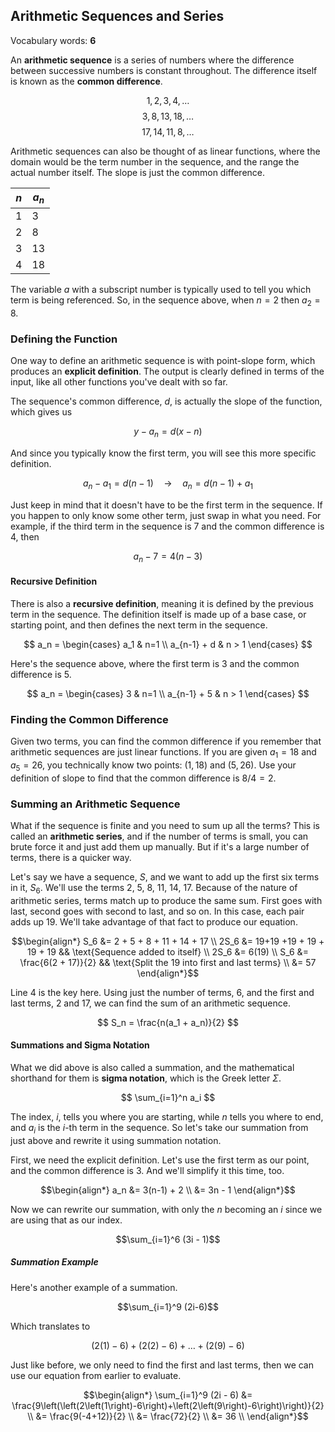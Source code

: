 ## Arithmetic Sequences and Series

Vocabulary words: **6**

An **arithmetic sequence** is a series of numbers where the difference between successive numbers is constant throughout. The difference itself is known as the **common difference**.

$$ 1, 2, 3, 4, \dots$$
$$ 3, 8, 13, 18, \dots $$
$$ 17, 14, 11, 8, \dots $$

Arithmetic sequences can also be thought of as linear functions, where the domain would be the term number in the sequence, and the range the actual number itself. The slope is just the common difference.

| $n$ | $a_n$ |
|-----|--------|
| 1   | 3      |
| 2   | 8      |
| 3   | 13     |
| 4   | 18     |

The variable $a$ with a subscript number is typically used to tell you which term is being referenced. So, in the sequence above, when $n=2$ then $a_2=8$.

### Defining the Function

One way to define an arithmetic sequence is with point-slope form, which produces an **explicit definition**. The output is clearly defined in terms of the input, like all other functions you've dealt with so far.

The sequence's common difference, $d$, is actually the slope of the function, which gives us

$$ y - a_n = d(x - n) $$

And since you typically know the first term, you will see this more specific definition.

$$ a_n - a_1 = d(n - 1) \quad \rightarrow \quad a_n = d(n - 1) + a_1$$

Just keep in mind that it doesn't have to be the first term in the sequence. If you happen to only know some other term, just swap in what you need. For example, if the third term in the sequence is 7 and the common difference is 4, then

$$ a_n - 7 = 4(n - 3) $$

#### Recursive Definition

There is also a **recursive definition**, meaning it is defined by the previous term in the sequence. The definition itself is made up of a base case, or starting point, and then defines the next term in the sequence.

$$ a_n = \begin{cases}
    a_1         & n=1 \\
    a_{n-1} + d & n > 1
\end{cases} $$

Here's the sequence above, where the first term is 3 and the common difference is 5.

$$ a_n = \begin{cases}
    3         & n=1 \\
    a_{n-1} + 5 & n > 1
\end{cases} $$

### Finding the Common Difference

Given two terms, you can find the common difference if you remember that arithmetic sequences are just linear functions. If you are given $a_1=18$ and $a_5=26$, you technically know two points: $(1,18)$ and $(5,26)$. Use your definition of slope to find that the common difference is $8/4 = 2$.

### Summing an Arithmetic Sequence

What if the sequence is finite and you need to sum up all the terms? This is called an **arithmetic series**, and if the number of terms is small, you can brute force it and just add them up manually. But if it's a large number of terms, there is a quicker way.

Let's say we have a sequence, $S$, and we want to add up the first six terms in it, $S_6$. We'll use the terms 2, 5, 8, 11, 14, 17. Because of the nature of arithmetic series, terms match up to produce the same sum. First goes with last, second goes with second to last, and so on. In this case, each pair adds up 19. We'll take advantage of that fact to produce our equation.

$$\begin{align*}
 S_6 &= 2 + 5 + 8 + 11 + 14 + 17 \\
2S_6 &= 19+19 +19 + 19 + 19 + 19 && \text{Sequence added to itself} \\
2S_6 &= 6(19) \\
 S_6 &= \frac{6(2 + 17)}{2}      && \text{Split the 19 into first and last terms} \\
     &= 57
\end{align*}$$

Line 4 is the key here. Using just the number of terms, 6, and the first and last terms, 2 and 17, we can find the sum of an arithmetic sequence.

$$ S_n = \frac{n(a_1 + a_n)}{2}  $$

#### Summations and Sigma Notation

What we did above is also called a summation, and the mathematical shorthand for them is **sigma notation**, which is the Greek letter $\Sigma$.

$$ \sum_{i=1}^n a_i $$

The index, $i$, tells you where you are starting, while $n$ tells you where to end, and $a_i$ is the $i$-th term in the sequence. So let's take our summation from just above and rewrite it using summation notation.

First, we need the explicit definition. Let's use the first term as our point, and the common difference is 3. And we'll simplify it this time, too.

$$\begin{align*}
a_n &= 3(n-1) + 2 \\
    &= 3n - 1
\end{align*}$$

Now we can rewrite our summation, with only the $n$ becoming an $i$ since we are using that as our index.

$$\sum_{i=1}^6 (3i - 1)$$

##### Summation Example

Here's another example of a summation.

$$\sum_{i=1}^9 (2i-6)$$

Which translates to

$$\left(2\left(1\right)-6\right) + \left(2\left(2\right)-6\right) + \dots + \left(2\left(9\right)-6\right)$$

Just like before, we only need to find the first and last terms, then we can use our equation from earlier to evaluate.

$$\begin{align*}
\sum_{i=1}^9 (2i - 6) &= \frac{9\left(\left(2\left(1\right)-6\right)+\left(2\left(9\right)-6\right)\right)}{2} \\
                      &= \frac{9(-4+12)}{2} \\
                      &= \frac{72}{2} \\
                      &= 36 \\
\end{align*}$$
